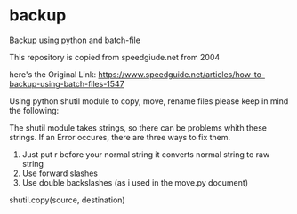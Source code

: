 # backup
Backup using python and batch-file

This repository is copied from speedgiude.net from 2004

here's the Original Link: https://www.speedguide.net/articles/how-to-backup-using-batch-files-1547


Using python shutil module to copy, move, rename files please keep in mind the following:

The shutil module takes strings, so there can be problems whith these strings. 
If an Error occures, there are three ways to fix them.

1. Just put r before your normal string it converts normal string to raw string
2. Use forward slashes 
3. Use double backslashes (as i used in the move.py document)


shutil.copy(source, destination)
